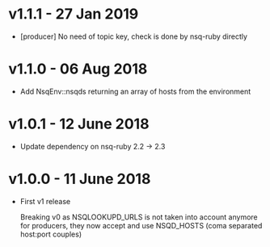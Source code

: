 # v1.1.1 - 27 Jan 2019

- [producer] No need of topic key, check is done by nsq-ruby directly

# v1.1.0 - 06 Aug 2018

- Add NsqEnv::nsqds returning an array of hosts from the environment

# v1.0.1 - 12 June 2018

- Update dependency on nsq-ruby 2.2 -> 2.3

# v1.0.0 - 11 June 2018

- First v1 release

  Breaking v0 as NSQLOOKUPD_URLS is not taken into account anymore
  for producers, they now accept and use NSQD_HOSTS (coma separated
  host:port couples)
